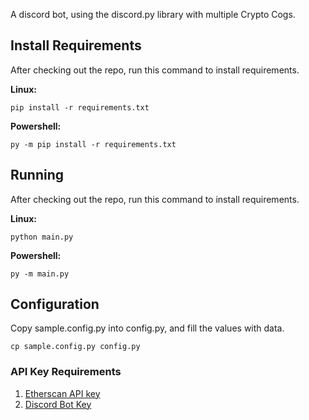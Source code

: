 A discord bot, using the discord.py library with multiple Crypto Cogs.

## Install Requirements
After checking out the repo, run this command to install requirements.

**Linux:**

```pip install -r requirements.txt```

**Powershell:**

```py -m pip install -r requirements.txt```


## Running
After checking out the repo, run this command to install requirements.

**Linux:**

```python main.py```

**Powershell:**

```py -m main.py```

## Configuration
Copy sample.config.py into config.py, and fill the values with data.

```cp sample.config.py config.py```

### API Key Requirements
1. [Etherscan API key](https://etherscan.io/apis)
2. [Discord Bot Key](https://discord.com/developers/applications)
